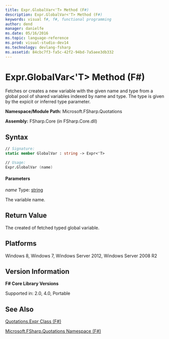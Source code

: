 ```yaml
---
title: Expr.GlobalVar<'T> Method (F#)
description: Expr.GlobalVar<'T> Method (F#)
keywords: visual f#, f#, functional programming
author: dend
manager: danielfe
ms.date: 05/16/2016
ms.topic: language-reference
ms.prod: visual-studio-dev14
ms.technology: devlang-fsharp
ms.assetid: 84cbc7f3-fa5c-42f2-94bd-7a5aee3db332 
---
```


# Expr.GlobalVar<'T> Method (F#)

Fetches or creates a new variable with the given name and type from a global pool of shared variables indexed by name and type. The type is given by the expicit or inferred type parameter.

**Namespace/Module Path:** Microsoft.FSharp.Quotations

**Assembly:** FSharp.Core (in FSharp.Core.dll)


## Syntax

```fsharp
// Signature:
static member GlobalVar : string -> Expr<'T>

// Usage:
Expr.GlobalVar (name)
```

#### Parameters
*name*
Type: [string](https://msdn.microsoft.com/library/12b97856-ec80-4f70-a018-afb0753f755a)


The variable name.

## Return Value

The created of fetched typed global variable.

## Platforms
Windows 8, Windows 7, Windows Server 2012, Windows Server 2008 R2


## Version Information
**F# Core Library Versions**

Supported in: 2.0, 4.0, Portable


## See Also
[Quotations.Expr Class &#40;F&#35;&#41;](Quotations.Expr-Class-%5BFSharp%5D.md)

[Microsoft.FSharp.Quotations Namespace &#40;F&#35;&#41;](Microsoft.FSharp.Quotations-Namespace-%5BFSharp%5D.md)